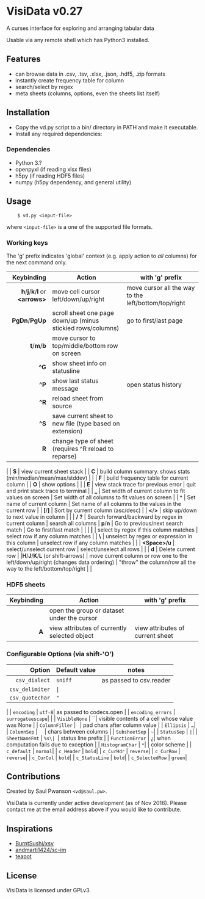 # VisiData v0.27

A curses interface for exploring and arranging tabular data

Usable via any remote shell which has Python3 installed.

## Features

- can browse data in .csv, .tsv, .xlsx, .json, .hdf5, .zip formats
- instantly create frequency table for column
- search/select by regex
- meta sheets (columns, options, even the sheets list itself)

## Installation

- Copy the vd.py script to a bin/ directory in PATH and make it executable.
- Install any required dependencies:

### Dependencies

- Python 3.?
- openpyxl (if reading xlsx files)
- h5py (if reading HDF5 files)
- numpy (h5py dependency, and general utility)

## Usage

        $ vd.py <input-file>

where `<input-file>` is a one of the supported file formats.

### Working keys

The 'g' prefix indicates 'global' context (e.g. apply action to *all* columns) for the next command only.

| Keybinding | Action | with 'g' prefix |
| ---: | --- | --- |
|   **h**/**j**/**k**/**l** or **\<arrows\>** | move cell cursor left/down/up/right | move cursor all the way to the left/bottom/top/right |
| **PgDn**/**PgUp** | scroll sheet one page down/up (minus stickied rows/columns) |  go to first/last page |
|   **t**/**m**/**b**   | move cursor to top/middle/bottom row on screen |
|   **^G**      | show sheet info on statusline |
|   **^P**      | show last status message | open status history |
|   **^R**      | reload sheet from source |
|   **^S**     | save current sheet to new file (type based on extension) |
|   **R**      | change type of sheet (requires ^R reload to reparse) |
|
|    **S**      | view current sheet stack |
|    **C**      | build column summary.   shows stats (min/median/mean/max/stddev) |
|
|    **F**      | build frequency table for current column |
|    **O**      | show options |
|
|    **E**      | view stack trace for previous error | quit and print stack trace to terminal |
|    **_**      | Set width of current column to fit values on screen | Set width of all columns to fit values on screen |
|    **^**      | Set name of current column | Set name of all columns to the values in the current row |
|    **[**/**]**    | Sort by current column (asc/desc) |
|   **<**/**>**     | skip up/down to next value in column |
|
|  **/** **?**    | Search forward/backward by regex in current column | search all columns
| **p**/**n**  | Go to previous/next search match | Go to first/last match |
|
|    **\|**     | select by regex if this column matches | select row if any column matches |
|    **\\**     | unselect by regex or expression in this column | unselect row if any column matches | |
|    **\<Space\>/u**  | select/unselect current row | select/unselect all rows |
|
| **d**  | Delete current row |
|**H**/**J**/**K**/**L** (or shift-arrows) | move current column or row one to the left/down/up/right (changes data ordering) | "throw" the column/row all the way to the left/bottom/top/right |
|

### HDF5 sheets

| Keybinding | Action | with 'g' prefix |
| ---: | --- | --- |
|  **<Enter>** | open the group or dataset under the cursor |
|  **A**   | view attributes of currently selected object | view attributes of current sheet |


### Configurable Options (via shift-'O')

| Option | Default value | notes |
| ---: | --- | --- |
| `csv_dialect` | `sniff` | as passed to csv.reader |
| `csv_delimiter` | `\|` |
| `csv_quotechar` | `"` |
|
| `encoding` | `utf-8`| as passed to codecs.open |
| `encoding_errors` | `surrogateescape`|
|
| `VisibleNone` | ``|  visible contents of a cell whose value was None |
| `ColumnFiller` | ` `| pad chars after column value |
| `Ellipsis` | `…`|
| `ColumnSep` | `  `|  chars between columns |
| `SubsheetSep` | `~`|
| `StatusSep` | ` | `|
| `SheetNameFmt` | `%s\| `|  status line prefix |
| `FunctionError` | `¿`|    when computation fails due to exception |
| `HistogramChar` | `*`|
|  color scheme |
| `c_default` | `normal`|
| `c_Header` | `bold`|
| `c_CurHdr` | `reverse`|
| `c_CurRow` | `reverse`|
| `c_CurCol` | `bold`|
| `c_StatusLine` | `bold`|
| `c_SelectedRow` | `green`|

## Contributions

Created by Saul Pwanson `<vd@saul.pw>`.

VisiData is currently under active development (as of Nov 2016).
Please contact me at the email address above if you would like to contribute.

## Inspirations

- [BurntSushi/xsv](https://github.com/BurntSushi/xsv)
- [andmarti1424/sc-im](https://github.com/andmarti1424/sc-im)
- [teapot](https://www.syntax-k.de/projekte/teapot/)

## License

VisiData is licensed under GPLv3.

